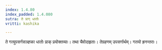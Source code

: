 ```yaml
---
index: 1.4.80
index_padded: 1.4.080
sutra: ते प्राग् धातोः
vritti: kashika

---
```

ते गत्युपसर्गसञ्ज्ञका धातोः प्राक् प्रयोक्तव्याः। तथा चैवोदाहृताः। तेग्रहणम् उपसर्गार्थम्। गतयो ह्रनन्तराः।
